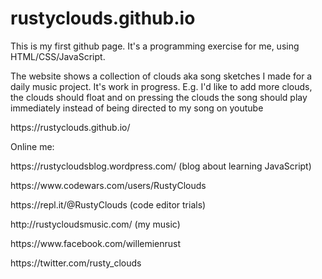 # rustyclouds.github.io
<p> This is my first github page. It's a programming exercise for me, using HTML/CSS/JavaScript. </p>
<p> The website shows a collection of clouds aka song sketches I made for a daily music project. It's work in progress. E.g. I'd like to add more clouds, the clouds should float and on pressing the clouds the song should play immediately instead of being directed to my song on youtube </p>
<p> https://rustyclouds.github.io/ </p>

Online me: 
<p> https://rustycloudsblog.wordpress.com/ (blog about learning JavaScript) </p>
<p> https://www.codewars.com/users/RustyClouds </p>
<p> https://repl.it/@RustyClouds (code editor trials) </p>
<p> http://rustycloudsmusic.com/ (my music) </p>
<p> https://www.facebook.com/willemienrust </p> 
<p> https://twitter.com/rusty_clouds </p>

